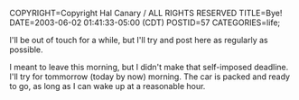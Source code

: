 COPYRIGHT=Copyright Hal Canary / ALL RIGHTS RESERVED
TITLE=Bye!
DATE=2003-06-02 01:41:33-05:00 (CDT)
POSTID=57
CATEGORIES=life;

I'll be out of touch for a while, but I'll try and post here as regularly as possible.

I meant to leave this morning, but I didn't make that self-imposed deadline. I'll try for tommorrow (today by now) morning. The car is packed and ready to go, as long as I can wake up at a reasonable hour.
